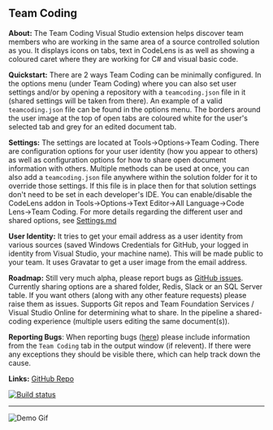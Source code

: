 Team Coding
--

**About:** The Team Coding Visual Studio extension helps discover team members who are working in the same area of a source controlled solution as you. It displays icons on tabs, text in CodeLens is as well as showing a coloured caret where they are working for C# and visual basic code.

**Quickstart:** There are 2 ways Team Coding can be minimally configured.
In the options menu (under Team Coding) where you can also set user settings and/or
by opening a repository with a `teamcoding.json` file in it (shared settings will be taken from there).
An example of a valid `teamcoding.json` file can be found in the options menu.
The borders around the user image at the top of open tabs are coloured white for the user's selected tab and grey for an edited document tab.

**Settings:** The settings are located at Tools->Options->Team Coding. There are configuration options for your user identity (how you appear to others) as well as configuration options for how to share open document information with others. Multiple methods can be used at once, you can also add a `teamcoding.json` file anywhere within the solution folder for it to override those settings. If this file is in place then for that solution settings don't need to be set in each developer's IDE. You can enable/disable the CodeLens addon in Tools->Options->Text Editor->All Language->Code Lens->Team Coding. For more details regarding the different user and shared options, see [Settings.md](https://github.com/georgeduckett/TeamCoding/blob/master/Settings.md)

**User Identity:** It tries to get your email address as a user identity from various sources (saved Windows Credentials for GitHub, your logged in identity from Visual Studio, your machine name). This will be made public to your team. It uses Gravatar to get a user image from the email address.

**Roadmap:** Still very much alpha, please report bugs as [GitHub issues](https://github.com/georgeduckett/TeamCoding/issues). Currently sharing options are a shared folder, Redis, Slack or an SQL Server table. If you want others (along with any other feature requests) please raise them as issues. Supports Git repos and Team Foundation Services / Visual Studio Online for determining what to share. In the pipeline a shared-coding experience (multiple users editing the same document(s)).

**Reporting Bugs**: When reporting bugs ([here](https://github.com/georgeduckett/TeamCoding/issues)) please include information from the `Team Coding` tab in the output window (if relevent). If there were any exceptions they should be visible there, which can help track down the cause.

**Links:** [GitHub Repo](https://github.com/georgeduckett/TeamCoding/)

[![Build status](https://ci.appveyor.com/api/projects/status/vqgmu9893sxn3p7m?svg=true)](https://ci.appveyor.com/project/georgeduckett/teamcoding)

---

![Demo Gif](http://i.giphy.com/3oz8xNb3MTsqzn67za.gif)